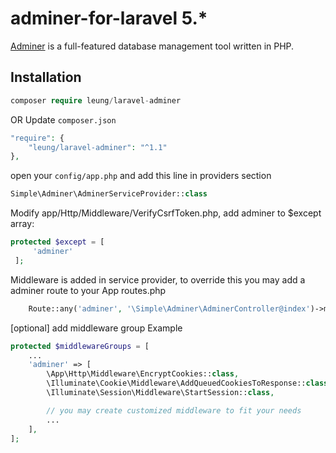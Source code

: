 # adminer-for-laravel 5.*
[Adminer](https://www.adminer.org) is a full-featured database management tool written in PHP.

## Installation
```php
composer require leung/laravel-adminer
```
OR
Update `composer.json`
```php
"require": {
    "leung/laravel-adminer": "^1.1"
},
```

open your `config/app.php` and add this line in providers section
```php
Simple\Adminer\AdminerServiceProvider::class
```

Modify app/Http/Middleware/VerifyCsrfToken.php, add adminer to $except array:
```php
protected $except = [
     'adminer'
 ];
 ```
Middleware is added in service provider, to override this you may add a adminer route to your App routes.php
```php
    Route::any('adminer', '\Simple\Adminer\AdminerController@index')->middleware('custom_middleware'); // where you defined your middleware in app/Http/Kernel.php
```

[optional] add middleware group Example

```php
protected $middlewareGroups = [
    ...
    'adminer' => [
        \App\Http\Middleware\EncryptCookies::class,
        \Illuminate\Cookie\Middleware\AddQueuedCookiesToResponse::class,
        \Illuminate\Session\Middleware\StartSession::class,

        // you may create customized middleware to fit your needs
        ...
    ],
];
```
